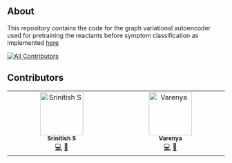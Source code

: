 ## About

This repository contains the code for the graph variational autoencoder used for pretraining the reactants before symptom classification as implemented <a href="https://github.com/Deceptrax123/Graph-VAE">here</a>

<!-- ALL-CONTRIBUTORS-BADGE:START - Do not remove or modify this section -->
[![All Contributors](https://img.shields.io/badge/all_contributors-2-orange.svg?style=flat-square)](#contributors-)
<!-- ALL-CONTRIBUTORS-BADGE:END -->


<!-- ALL-CONTRIBUTORS-LIST:START - Do not remove or modify this section -->
<!-- prettier-ignore-start -->
<!-- markdownlint-disable -->
## Contributors

<table>
  <tbody>
    <tr>
      <td align="center" valign="top" width="14.28%"><a href="https://github.com/Deceptrax123"><img src="https://avatars.githubusercontent.com/u/87447180?v=4?s=100" width="100px;" alt="Srinitish S"/><br /><sub><b>Srinitish S</b></sub></a><br /><a href="https://github.com/Deceptrax123/Graph-VAE/commits?author=Deceptrax123" title="Code">💻</a> <a href="#research-Deceptrax123" title="Research">🔬</a></td>
      <td align="center" valign="top" width="14.28%"><a href="https://github.com/Varenya007"><img src="https://avatars.githubusercontent.com/u/90688425?v=4?s=100" width="100px;" alt="Varenya"/><br /><sub><b>Varenya</b></sub></a><br /><a href="https://github.com/Deceptrax123/Graph-VAE/commits?author=Varenya007" title="Code">💻</a> <a href="#research-Varenya007" title="Research">🔬</a></td>
    </tr>
  </tbody>
</table>

<!-- markdownlint-restore -->
<!-- prettier-ignore-end -->

<!-- ALL-CONTRIBUTORS-LIST:END -->

